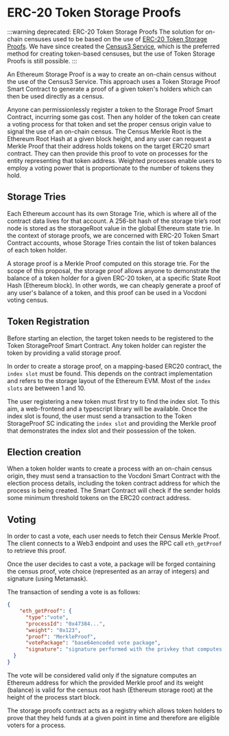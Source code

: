 # ERC-20 Token Storage Proofs

:::warning deprecated: ERC-20 Token Storage Proofs
The solution for on-chain censuses used to be based on the use of [ERC-20 Token Storage Proofs](https://github.com/vocdoni/storage-proofs-eth-go). We have since created the [Census3 Service](/protocol/census/on-chain/census3), which is the preferred method for creating token-based censuses, but the use of Token Storage Proofs is still possible. 
:::

An Ethereum Storage Proof is a way to create an on-chain census without the use of the Census3 Service. This approach uses a Token Storage Proof Smart Contract to generate a proof of a given token's holders which can then be used directly as a census.

Anyone can permissionlessly register a token to the Storage Proof Smart Contract, incurring some gas cost. Then any holder of the token can create a voting process for that token and set the proper census origin value to signal the use of an on-chain census. The Census Merkle Root is the Ethereum Root Hash at a given block height, and any user can request a Merkle Proof that their address holds tokens on the target ERC20 smart contract. They can then provide this proof to vote on processes for the entity representing that token address. Weighted processes enable users to employ a voting power that is proportionate to the number of tokens they hold.


## Storage Tries

Each Ethereum account has its own Storage Trie, which is where all of the contract data lives for that account. A 256-bit hash of the storage trie’s root node is stored as the storageRoot value in the global Ethereum state trie. In the context of storage proofs, we are concerned with ERC-20 Token Smart Contract accounts, whose Storage Tries contain the list of token balances of each token holder. 

A storage proof is a Merkle Proof computed on this storage trie. For the scope of this proposal, the storage proof allows anyone to demonstrate the balance of a token holder for a given ERC-20 token, at a specific State Root Hash (Ethereum block). In other words, we can cheaply generate a proof of any user's balance of a token, and this proof can be used in a Vocdoni voting census.  

## Token Registration

Before starting an election, the target token needs to be registered to the Token StorageProof Smart Contract. Any token holder can register the token by providing a valid storage proof.

In order to create a storage proof, on a mapping-based ERC20 contract, the `index slot` must be found. This depends on the contract implementation and refers to the storage layout of the Ethereum EVM. Most of the `index slots` are between 1 and 10. 

The user registering a new token must first try to find the index slot. To this aim, a web-frontend and a typescript library will be available. Once the index slot is found, the user must send a transaction to the Token StorageProof SC indicating the `index slot` and providing the Merkle proof that demonstrates the index slot and their possession of the token. 

## Election creation

When a token holder wants to create a process with an on-chain census origin, they must send a transaction to the Vocdoni Smart Contract with the election process details, including the token contract address for which the process is being created. 
The Smart Contract will check if the sender holds some minimum threshold tokens on the ERC20 contract address. 

## Voting

In order to cast a vote, each user needs to fetch their Census Merkle Proof. The client connects to a Web3 endpoint and uses the RPC call `eth_getProof` to retrieve this proof.

Once the user decides to cast a vote, a package will be forged containing the census proof, vote choice (represented as an array of integers) and signature (using Metamask).

The transaction of sending a vote is as follows:

```json
{
    "eth_getProof": { 
      "type":"vote",
      "processId": "0x47384...",
      "weight": "0x123",
      "proof": "MerkleProof",
      "votePackage": "base64encoded vote package",
      "signature": "signature performed with the privkey that computes the address"
  }
}
```

The vote will be considered valid only if the signature computes an Ethereum address for which the provided Merkle proof and its weight (balance) is valid for the census root hash (Ethereum storage root) at the height of the process start block.

The storage proofs contract acts as a registry which allows token holders to prove that they held funds at a given point in time and therefore are eligible voters for a process.